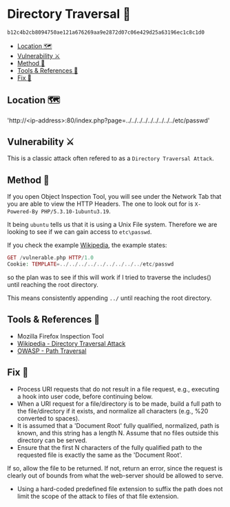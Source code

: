 # Directory Traversal :ant: <!-- omit in toc -->

```txt
b12c4b2cb8094750ae121a676269aa9e2872d07c06e429d25a63196ec1c8c1d0
```

- [Location 🗺️](#location-️)
- [Vulnerability ⚔️](#vulnerability-️)
- [Method 🧾](#method-)
- [Tools & References 🧰](#tools--references-)
- [Fix 🔧](#fix-)

## Location 🗺️

'http://\<ip-address>:80/index.php?page=../../../../../../../../../etc/passwd'

## Vulnerability ⚔️

This is a classic attack often refered to as a `Directory Traversal Attack`.

## Method 🧾

If you open Object Inspection Tool, you will see under the Network Tab that you are able to view the HTTP Headers. The one to look out for is `X-Powered-By PHP/5.3.10-1ubuntu3.19`.

It being `ubuntu` tells us that it is using a Unix File system. Therefore we are looking to see if we can gain access to `etc\passwd`.

If you check the example [Wikipedia](https://en.wikipedia.org/wiki/Directory_traversal_attack), the example states:

```php
GET /vulnerable.php HTTP/1.0
Cookie: TEMPLATE=../../../../../../../../../etc/passwd
```

so the plan was to see if this will work if I tried to traverse the includes() until reaching the root directory.

This means consistently appending `../` until reaching the root directory.

## Tools & References 🧰

- Mozilla Firefox Inspection Tool
- [Wikipedia - Directory Traversal Attack](https://en.wikipedia.org/wiki/Directory_traversal_attack)
- [OWASP - Path Traversal](https://owasp.org/www-community/attacks/Path_Traversal)

## Fix 🔧

- Process URI requests that do not result in a file request, e.g., executing a hook into user code, before continuing below.
- When a URI request for a file/directory is to be made, build a full path to the file/directory if it exists, and normalize all characters (e.g., %20 converted to spaces).
- It is assumed that a 'Document Root' fully qualified, normalized, path is known, and this string has a length N. Assume that no files outside this directory can be served.
- Ensure that the first N characters of the fully qualified path to the requested file is exactly the same as the 'Document Root'.

If so, allow the file to be returned.
If not, return an error, since the request is clearly out of bounds from what the web-server should be allowed to serve.

- Using a hard-coded predefined file extension to suffix the path does not limit the scope of the attack to files of that file extension.
